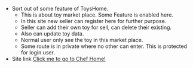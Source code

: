 * Sort out of some feature of ToysHome.
   *  This is about toy market place. Some Feature is enabled here.
   *  In this site new seller can register here for further purpose.
   *  Seller can add their own toy for sell, can delete their existing.
   *  Also can update toy data.
   *  Normal user only see the toy in this market place.
   *  Some route is in private where no other can enter. This is protected for login user.
* Site link
 [Click me to go to Chef Home!](https://toys-house-6b1e0.web.app/)